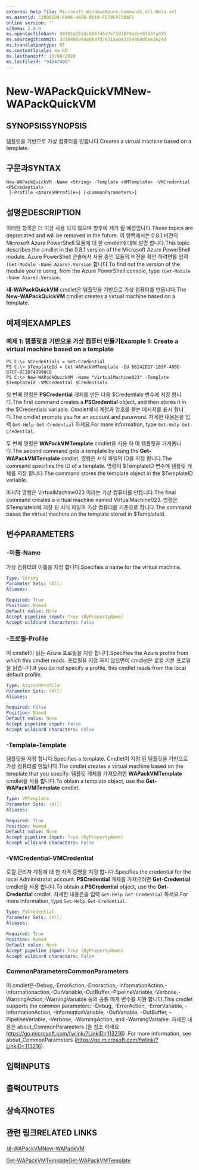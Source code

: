 ```yaml
---
external help file: Microsoft.WindowsAzure.Commands.dll-Help.xml
ms.assetid: 53BD6ED4-EA66-448B-8B18-F078C0738AF5
online version: ''
schema: 2.0.0
ms.openlocfilehash: 90f02a261dc804f46a7ef503879a8ce9f43fad35
ms.sourcegitcommit: 3d16496984a0b9fd7631aa043726060ddae3624d
ms.translationtype: MT
ms.contentlocale: ko-KR
ms.lasthandoff: 10/08/2020
ms.locfileid: "94047400"
---
```

# <span data-ttu-id="b0776-101">New-WAPackQuickVM</span><span class="sxs-lookup"><span data-stu-id="b0776-101">New-WAPackQuickVM</span></span>

## <span data-ttu-id="b0776-102">SYNOPSIS</span><span class="sxs-lookup"><span data-stu-id="b0776-102">SYNOPSIS</span></span>
<span data-ttu-id="b0776-103">템플릿을 기반으로 가상 컴퓨터를 만듭니다.</span><span class="sxs-lookup"><span data-stu-id="b0776-103">Creates a virtual machine based on a template.</span></span>

## <span data-ttu-id="b0776-104">구문과</span><span class="sxs-lookup"><span data-stu-id="b0776-104">SYNTAX</span></span>

```
New-WAPackQuickVM -Name <String> -Template <VMTemplate> -VMCredential <PSCredential>
 [-Profile <AzureSMProfile>] [<CommonParameters>]
```

## <span data-ttu-id="b0776-105">설명은</span><span class="sxs-lookup"><span data-stu-id="b0776-105">DESCRIPTION</span></span>
<span data-ttu-id="b0776-106">이러한 항목은 더 이상 사용 되지 않으며 향후에 제거 될 예정입니다.</span><span class="sxs-lookup"><span data-stu-id="b0776-106">These topics are deprecated and will be removed in the future.</span></span>
<span data-ttu-id="b0776-107">이 항목에서는 0.8.1 버전의 Microsoft Azure PowerShell 모듈에 대 한 cmdlet에 대해 설명 합니다.</span><span class="sxs-lookup"><span data-stu-id="b0776-107">This topic describes the cmdlet in the 0.8.1 version of the Microsoft Azure PowerShell module.</span></span>
<span data-ttu-id="b0776-108">Azure PowerShell 콘솔에서 사용 중인 모듈의 버전을 확인 하려면를 입력 `(Get-Module -Name Azure).Version` 합니다.</span><span class="sxs-lookup"><span data-stu-id="b0776-108">To find out the version of the module you're using, from the Azure PowerShell console, type `(Get-Module -Name Azure).Version`.</span></span>

<span data-ttu-id="b0776-109">**새-WAPackQuickVM** cmdlet은 템플릿을 기반으로 가상 컴퓨터를 만듭니다.</span><span class="sxs-lookup"><span data-stu-id="b0776-109">The **New-WAPackQuickVM** cmdlet creates a virtual machine based on a template.</span></span>

## <span data-ttu-id="b0776-110">예제의</span><span class="sxs-lookup"><span data-stu-id="b0776-110">EXAMPLES</span></span>

### <span data-ttu-id="b0776-111">예제 1: 템플릿을 기반으로 가상 컴퓨터 만들기</span><span class="sxs-lookup"><span data-stu-id="b0776-111">Example 1: Create a virtual machine based on a template</span></span>
```
PS C:\> $Credentials = Get-Credential
PS C:\> $TemplateId = Get-WAPackVMTemplate -Id 66242D17-189F-480D-87CF-8E1D749998C8
PS C:\> New-WAPackQuickVM -Name "VirtualMachine023" -Template $TemplateId -VMCredential $Credentials
```

<span data-ttu-id="b0776-112">첫 번째 명령은 **PSCredential** 개체를 만든 다음 $Credentials 변수에 저장 합니다.</span><span class="sxs-lookup"><span data-stu-id="b0776-112">The first command creates a **PSCredential** object, and then stores it in the $Credentials variable.</span></span>
<span data-ttu-id="b0776-113">Cmdlet에서 계정과 암호를 묻는 메시지를 표시 합니다.</span><span class="sxs-lookup"><span data-stu-id="b0776-113">The cmdlet prompts you for an account and password.</span></span>
<span data-ttu-id="b0776-114">자세한 내용은을 입력 `Get-Help Get-Credential` 하세요.</span><span class="sxs-lookup"><span data-stu-id="b0776-114">For more information, type `Get-Help Get-Credential`.</span></span>

<span data-ttu-id="b0776-115">두 번째 명령은 **WAPackVMTemplate** cmdlet을 사용 하 여 템플릿을 가져옵니다.</span><span class="sxs-lookup"><span data-stu-id="b0776-115">The second command gets a template by using the **Get-WAPackVMTemplate** cmdlet.</span></span>
<span data-ttu-id="b0776-116">명령은 서식 파일의 ID를 지정 합니다.</span><span class="sxs-lookup"><span data-stu-id="b0776-116">The command specifies the ID of a template.</span></span>
<span data-ttu-id="b0776-117">명령이 $TemplateID 변수에 템플릿 개체를 저장 합니다.</span><span class="sxs-lookup"><span data-stu-id="b0776-117">The command stores the template object in the $TemplateID variable.</span></span>

<span data-ttu-id="b0776-118">마지막 명령은 VirtualMachine023 이라는 가상 컴퓨터를 만듭니다.</span><span class="sxs-lookup"><span data-stu-id="b0776-118">The final command creates a virtual machine named VirtualMachine023.</span></span>
<span data-ttu-id="b0776-119">명령은 $TemplateId에 저장 된 서식 파일의 가상 컴퓨터를 기준으로 합니다.</span><span class="sxs-lookup"><span data-stu-id="b0776-119">The command bases the virtual machine on the template stored in $TemplateId.</span></span>

## <span data-ttu-id="b0776-120">변수</span><span class="sxs-lookup"><span data-stu-id="b0776-120">PARAMETERS</span></span>

### <span data-ttu-id="b0776-121">-이름</span><span class="sxs-lookup"><span data-stu-id="b0776-121">-Name</span></span>
<span data-ttu-id="b0776-122">가상 컴퓨터의 이름을 지정 합니다.</span><span class="sxs-lookup"><span data-stu-id="b0776-122">Specifies a name for the virtual machine.</span></span>

```yaml
Type: String
Parameter Sets: (All)
Aliases:

Required: True
Position: Named
Default value: None
Accept pipeline input: True (ByPropertyName)
Accept wildcard characters: False
```

### <span data-ttu-id="b0776-123">-프로필</span><span class="sxs-lookup"><span data-stu-id="b0776-123">-Profile</span></span>
<span data-ttu-id="b0776-124">이 cmdlet이 읽는 Azure 프로필을 지정 합니다.</span><span class="sxs-lookup"><span data-stu-id="b0776-124">Specifies the Azure profile from which this cmdlet reads.</span></span>
<span data-ttu-id="b0776-125">프로필을 지정 하지 않으면이 cmdlet은 로컬 기본 프로필을 읽습니다.</span><span class="sxs-lookup"><span data-stu-id="b0776-125">If you do not specify a profile, this cmdlet reads from the local default profile.</span></span>

```yaml
Type: AzureSMProfile
Parameter Sets: (All)
Aliases:

Required: False
Position: Named
Default value: None
Accept pipeline input: False
Accept wildcard characters: False
```

### <span data-ttu-id="b0776-126">-Template</span><span class="sxs-lookup"><span data-stu-id="b0776-126">-Template</span></span>
<span data-ttu-id="b0776-127">템플릿을 지정 합니다.</span><span class="sxs-lookup"><span data-stu-id="b0776-127">Specifies a template.</span></span>
<span data-ttu-id="b0776-128">Cmdlet이 지정 된 템플릿을 기반으로 가상 컴퓨터를 만듭니다.</span><span class="sxs-lookup"><span data-stu-id="b0776-128">The cmdlet creates a virtual machine based on the template that you specify.</span></span>
<span data-ttu-id="b0776-129">템플릿 개체를 가져오려면 **WAPackVMTemplate** cmdlet을 사용 합니다.</span><span class="sxs-lookup"><span data-stu-id="b0776-129">To obtain a template object, use the **Get-WAPackVMTemplate** cmdlet.</span></span>

```yaml
Type: VMTemplate
Parameter Sets: (All)
Aliases:

Required: True
Position: Named
Default value: None
Accept pipeline input: True (ByPropertyName)
Accept wildcard characters: False
```

### <span data-ttu-id="b0776-130">-VMCredential</span><span class="sxs-lookup"><span data-stu-id="b0776-130">-VMCredential</span></span>
<span data-ttu-id="b0776-131">로컬 관리자 계정에 대 한 자격 증명을 지정 합니다.</span><span class="sxs-lookup"><span data-stu-id="b0776-131">Specifies the credential for the local Administrator account.</span></span>
<span data-ttu-id="b0776-132">**PSCredential** 개체를 가져오려면 **Get-Credential** cmdlet을 사용 합니다.</span><span class="sxs-lookup"><span data-stu-id="b0776-132">To obtain a **PSCredential** object, use the **Get-Credential** cmdlet.</span></span>
<span data-ttu-id="b0776-133">자세한 내용은을 입력 `Get-Help Get-Credential` 하세요.</span><span class="sxs-lookup"><span data-stu-id="b0776-133">For more information, type `Get-Help Get-Credential`.</span></span>

```yaml
Type: PSCredential
Parameter Sets: (All)
Aliases:

Required: True
Position: Named
Default value: None
Accept pipeline input: True (ByPropertyName)
Accept wildcard characters: False
```

### <span data-ttu-id="b0776-134">CommonParameters</span><span class="sxs-lookup"><span data-stu-id="b0776-134">CommonParameters</span></span>
<span data-ttu-id="b0776-135">이 cmdlet은-Debug,-ErrorAction,-Erroraction,-InformationAction,-Informationaction,-OutVariable,-OutBuffer,-PipelineVariable,-Verbose,-WarningAction,-WarningVariable 등의 공통 매개 변수를 지원 합니다.</span><span class="sxs-lookup"><span data-stu-id="b0776-135">This cmdlet supports the common parameters: -Debug, -ErrorAction, -ErrorVariable, -InformationAction, -InformationVariable, -OutVariable, -OutBuffer, -PipelineVariable, -Verbose, -WarningAction, and -WarningVariable.</span></span> <span data-ttu-id="b0776-136">자세한 내용은 about_CommonParameters (을 참조 하세요 https://go.microsoft.com/fwlink/?LinkID=113216) .</span><span class="sxs-lookup"><span data-stu-id="b0776-136">For more information, see about_CommonParameters (https://go.microsoft.com/fwlink/?LinkID=113216).</span></span>

## <span data-ttu-id="b0776-137">입력</span><span class="sxs-lookup"><span data-stu-id="b0776-137">INPUTS</span></span>

## <span data-ttu-id="b0776-138">출력</span><span class="sxs-lookup"><span data-stu-id="b0776-138">OUTPUTS</span></span>

## <span data-ttu-id="b0776-139">상속자</span><span class="sxs-lookup"><span data-stu-id="b0776-139">NOTES</span></span>

## <span data-ttu-id="b0776-140">관련 링크</span><span class="sxs-lookup"><span data-stu-id="b0776-140">RELATED LINKS</span></span>

[<span data-ttu-id="b0776-141">새-WAPackVM</span><span class="sxs-lookup"><span data-stu-id="b0776-141">New-WAPackVM</span></span>](./New-WAPackVM.md)

[<span data-ttu-id="b0776-142">Get-WAPackVMTemplate</span><span class="sxs-lookup"><span data-stu-id="b0776-142">Get-WAPackVMTemplate</span></span>](./Get-WAPackVMTemplate.md)


